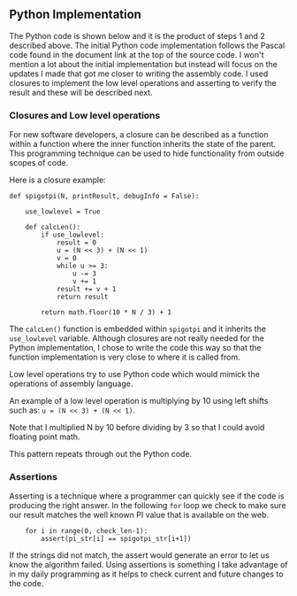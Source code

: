 ## Python Implementation

The Python code is shown below and it is the product of steps 1 and 2 described
above.  The initial Python code implementation follows the Pascal code 
found in the document link at the top of the source code.  I won't mention a
lot about the initial implementation but instead will focus on the updates
I made that got me closer to writing the assembly code.  I used closures to
implement the low level operations and asserting to verify the result and these
will be described next.

### Closures and Low level operations

For new software developers, a closure can be described as a function within
a function where the inner function inherits the state of the parent.  This
programming technique can be used to hide functionality from outside 
scopes of code.

Here is a closure example:

```
def spigotpi(N, printResult, debugInfo = False):

    use_lowlevel = True

    def calcLen():
        if use_lowlevel:
            result = 0
            u = (N << 3) + (N << 1)
            v = 0
            while u >= 3:
                u -= 3
                v += 1
            result += v + 1
            return result
            
        return math.floor(10 * N / 3) + 1
```

The ```calcLen()``` function is embedded within ```spigotpi``` and it inherits the 
```use_lowlevel``` variable.  Although closures are not really needed
for the Python implementation, I chose to write the code this way so 
that the function implementation is very close to where it is called
from.

Low level operations try to use Python code which would mimick the
operations of assembly language.

An example of a low level operation is multiplying by 10 using left
shifts such as:
```u = (N << 3) + (N << 1)```.

Note that I multiplied N by 10 before dividing by 3 so that I could
avoid floating point math.

This pattern repeats through out the Python code.

### Assertions

Asserting is a technique where a programmer can quickly see
if the code is producing the right answer.   In the following
```for``` loop we check to make sure our result matches the well known
PI value that is available on the web.

```
    for i in range(0, check_len-1):
        assert(pi_str[i] == spigotpi_str[i+1])
```
If the strings did not match, the assert would generate an error to
let us know the algorithm failed.  Using assertions is something I take 
advantage of in my daily programming as it helps to check current
and future changes to the code.

